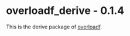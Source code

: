 # overloadf\_derive - 0.1.4

This is the derive package of [overloadf](https://github.com/zenixls2/overloadf).
